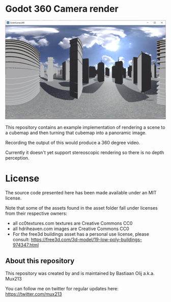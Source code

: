 Godot 360 Camera render
=======================

![Screenshot](screenshot.png)

This repository contains an example implementation of rendering a scene to a cubemap and then turning that cubemap into a panoramic image.

Recording the output of this would produce a 360 degree video.

Currently it doesn't yet support stereoscopic rendering so there is no depth perception.

License
=======
The source code presented here has been made available under an MIT license.

Note that some of the assets found in the asset folder fall under licenses from their respective owners:
- all cc0textures.com textures are Creative Commons CC0
- all hdriheaven.com images are Creative Commons CC0
- For the free3d buildings asset has a personal use license, please consult: https://free3d.com/3d-model/19-low-poly-buildings-974347.html

About this repository
---------------------
This repository was created by and is maintained by Bastiaan Olij a.k.a. Mux213

You can follow me on twitter for regular updates here:
https://twitter.com/mux213
